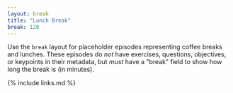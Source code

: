 ```yaml
---
layout: break
title: "Lunch Break"
break: 120
---
```


Use the `break` layout for placeholder episodes representing coffee breaks and lunches.
These episodes do *not* have exercises, questions, objectives, or keypoints in their metadata,
but *must* have a "break" field to show how long the break is (in minutes).

{% include links.md %}
